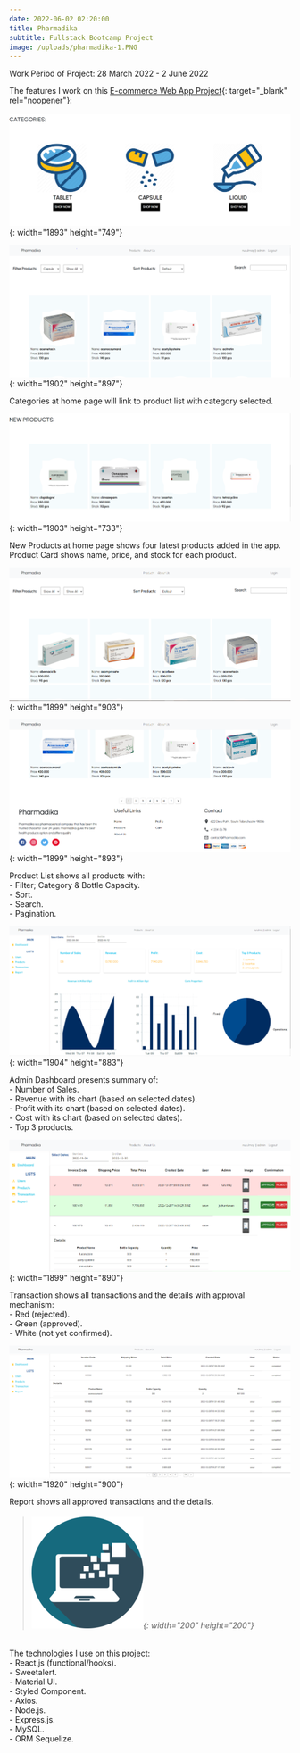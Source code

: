 ```yaml
---
date: 2022-06-02 02:20:00
title: Pharmadika
subtitle: Fullstack Bootcamp Project
image: /uploads/pharmadika-1.PNG
---
```

Work Period of Project: 28 March 2022 - 2 June 2022

The features I work on this [E-commerce Web App Project](https://pharmadika.netlify.app/){: target="_blank" rel="noopener"}\:<br><br>![](/uploads/categories.PNG){: width="1893" height="749"}

![](/uploads/categories-redirect.PNG){: width="1902" height="897"}

Categories at home page will link to product list with category selected.

![](/uploads/latest-product.PNG){: width="1903" height="733"}

New Products at home page shows four latest products added in the app.<br>Product Card shows name, price, and stock for each product.

![](/uploads/productlist.PNG){: width="1899" height="903"}

![](/uploads/productlist2.PNG){: width="1899" height="893"}

Product List shows all products with:<br>\- Filter; Category & Bottle Capacity.<br>\- Sort.<br>\- Search.<br>\- Pagination.

![](/uploads/dashboard-admin.PNG){: width="1904" height="883"}

Admin Dashboard presents summary of:<br>\- Number of Sales.<br>\- Revenue with its chart (based on selected dates).<br>\- Profit with its chart (based on selected dates).<br>\- Cost with its chart (based on selected dates).<br>\- Top 3 products.

![](/uploads/transaction-admin.PNG){: width="1899" height="890"}

Transaction shows all transactions and the details with approval mechanism:<br>\- Red (rejected).<br>\- Green (approved).<br>\- White (not yet confirmed).

![](/uploads/report-admin.PNG){: width="1920" height="900"}

Report shows all approved transactions and the details.

> ###### ​​​​​​​![](/uploads/information-technology-icon-clipart-1-1-1.png){: width="200" height="200"}

The technologies I use on this project:<br>\- React.js (functional/hooks).<br>\- Sweetalert.<br>\- Material UI.<br>\- Styled Component.<br>\- Axios.<br>\- Node.js.<br>\- Express.js.<br>\- MySQL.<br>\- ORM Sequelize.